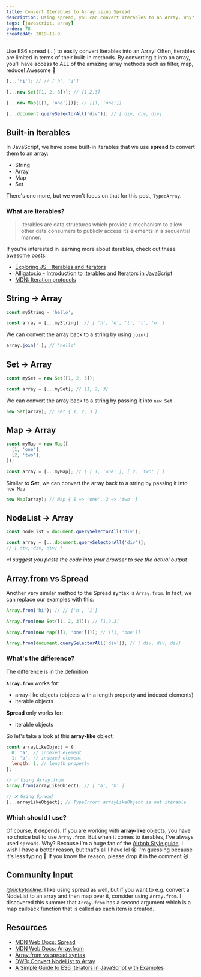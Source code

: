 ```yaml
---
title: Convert Iterables to Array using Spread
description: Using spread, you can convert Iterables to an Array. Why? Because then you can access all of the cool array methods such as filter & map...
tags: [javascript, array]
order: 78
createdAt: 2019-11-9
---
```


Use ES6 spread (...) to easily convert Iterables into an Array! Often, iterables are limited in terms of their built-in methods. By converting it into an array, you'll have access to ALL of the amazing array methods such as filter, map, reduce! Awesome 🎉

```javascript
[...'hi']; // // ['h', 'i']

[...new Set([1, 2, 3])]; // [1,2,3]

[...new Map([[1, 'one']])]; // [[1, 'one']]

[...document.querySelectorAll('div')]; // [ div, div, div]
```

## Built-in Iterables

In JavaScript, we have some built-in iterables that we use **spread** to convert them to an array:

- String
- Array
- Map
- Set

There's one more, but we won't focus on that for this post, `TypedArray`.

### What are Iterables?

> Iterables are data structures which provide a mechanism to allow other data consumers to publicly access its elements in a sequential manner.

If you're interested in learning more about iterables, check out these awesome posts:

- [Exploring JS - Iterables and iterators](https://exploringjs.com/es6/ch_iteration.html)
- [Alligator.io - Introduction to Iterables and Iterators in JavaScript](https://alligator.io/js/iterables/)
- [MDN: Iteration protocols](https://developer.mozilla.org/en-US/docs/Web/JavaScript/Reference/Iteration_protocols)

## String → Array

```javascript
const myString = 'hello';

const array = [...myString]; // [ 'h', 'e', 'l', 'l', 'o' ]
```

We can convert the array back to a string by using `join()`

```javascript
array.join(''); // 'hello'
```

## Set → Array

```javascript
const mySet = new Set([1, 2, 3]);

const array = [...mySet]; // [1, 2, 3]
```

We can convert the array back to a string by passing it into `new Set`

```javascript
new Set(array); // Set { 1, 2, 3 }
```

## Map → Array

```javascript
const myMap = new Map([
  [1, 'one'],
  [2, 'two'],
]);

const array = [...myMap]; // [ [ 1, 'one' ], [ 2, 'two' ] ]
```

Similar to **Set**, we can convert the array back to a string by passing it into `new Map`

```javascript
new Map(array); // Map { 1 => 'one', 2 => 'two' }
```

## NodeList → Array

```javascript
const nodeList = document.querySelectorAll('div');

const array = [...document.querySelectorAll('div')];
// [ div, div, div] *
```

_\*I suggest you paste the code into your browser to see the actual output_

## Array.from vs Spread

Another very similar method to the Spread syntax is `Array.from`. In fact, we can replace our examples with this:

```javascript
Array.from('hi'); // // ['h', 'i']

Array.from(new Set([1, 2, 3])); // [1,2,3]

Array.from(new Map([[1, 'one']])); // [[1, 'one']]

Array.from(document.querySelectorAll('div')); // [ div, div, div]
```

### What's the difference?

The difference is in the definition

**`Array.from`** works for:

- array-like objects (objects with a length property and indexed elements)
- iterable objects

**Spread** only works for:

- iterable objects

So let's take a look at this **array-like** object:

```javascript
const arrayLikeObject = {
  0: 'a', // indexed element
  1: 'b', // indexed element
  length: 1, // length property
};

// ✅ Using Array.from
Array.from(arrayLikeObject); // [ 'a', 'b' ]

// ❌ Using Spread
[...arrayLikeObject]; // TypeError: arrayLikeObject is not iterable
```

### Which should I use?

Of course, it depends. If you are working with **array-like** objects, you have no choice but to use `Array.from`. But when it comes to iterables, I've always used `spreads`. Why? Because I'm a huge fan of the [Airbnb Style guide](https://github.com/airbnb/javascript#arrays--from-iterable). I wish I have a better reason, but that's all I have lol 😝 I'm guessing because it's less typing 🤔 If you know the reason, please drop it in the comment 😆

## Community Input

_[@nickytonline](https://dev.to/nickytonline/comment/hida):_ I like using spread as well, but if you want to e.g. convert a NodeList to an array and then map over it, consider using `Array.from`. I discovered this summer that `Array.from` has a second argument which is a map callback function that is called as each item is created.

## Resources

- [MDN Web Docs: Spread](https://developer.mozilla.org/en-US/docs/Web/JavaScript/Reference/Operators/Spread_syntax)
- [MDN Web Docs: Array.from](https://developer.mozilla.org/en-US/docs/Web/JavaScript/Reference/Global_Objects/Array/from)
- [Array.from vs spread syntax](https://stackoverflow.com/questions/40548213/array-from-vs-spread-syntax)
- [DWB: Convert NodeList to Array](https://davidwalsh.name/nodelist-array)
- [A Simple Guide to ES6 Iterators in JavaScript with Examples](https://codeburst.io/a-simple-guide-to-es6-iterators-in-javascript-with-examples-189d052c3d8e)
